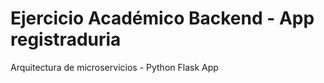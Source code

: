 # Ejercicio Académico Backend - App registraduria

Arquitectura de microservicios - Python Flask App
